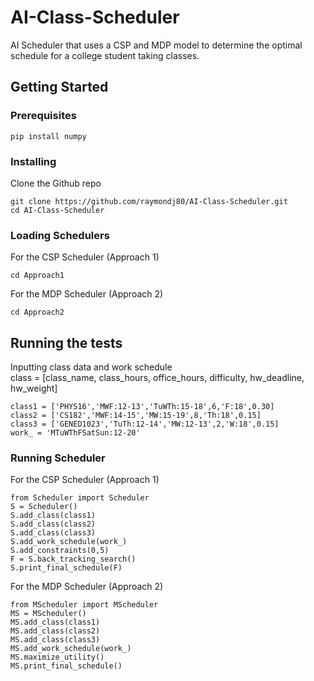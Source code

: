 # AI-Class-Scheduler

AI Scheduler that uses a CSP and MDP model to determine the optimal schedule for a college student taking classes.

## Getting Started

### Prerequisites

```
pip install numpy
```

### Installing

Clone the Github repo

```
git clone https://github.com/raymondj80/AI-Class-Scheduler.git
cd AI-Class-Scheduler
```

### Loading Schedulers

For the CSP Scheduler (Approach 1)

```
cd Approach1
```

For the MDP Scheduler (Approach 2)

```
cd Approach2
```

## Running the tests

Inputting class data and work schedule \
class = [class_name, class_hours, office_hours, difficulty, hw_deadline, hw_weight]

```
class1 = ['PHYS16','MWF:12-13','TuWTh:15-18',6,'F:18',0.30]
class2 = ['CS182','MWF:14-15','MW:15-19',8,'Th:18',0.15]
class3 = ['GENED1023','TuTh:12-14','MW:12-13',2,'W:18',0.15]
work_ = 'MTuWThFSatSun:12-20'
```

### Running Scheduler 
For the CSP Scheduler (Approach 1)
```
from Scheduler import Scheduler
S = Scheduler()
S.add_class(class1)
S.add_class(class2)
S.add_class(class3)
S.add_work_schedule(work_)
S.add_constraints(0,5)
F = S.back_tracking_search()
S.print_final_schedule(F)
```

For the MDP Scheduler (Approach 2)
```
from MScheduler import MScheduler
MS = MScheduler()
MS.add_class(class1)
MS.add_class(class2)
MS.add_class(class3)
MS.add_work_schedule(work_)
MS.maximize_utility()
MS.print_final_schedule()
```

      
